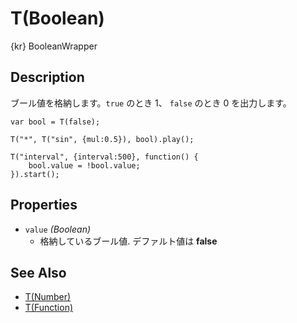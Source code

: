 T(Boolean)
===========
{kr} BooleanWrapper

## Description ##
ブール値を格納します。`true` のとき 1、 `false` のとき 0 を出力します。

```timbre
var bool = T(false);

T("*", T("sin", {mul:0.5}), bool).play();

T("interval", {interval:500}, function() {
    bool.value = !bool.value;
}).start();
```

## Properties ##
- `value` _(Boolean)_
  - 格納しているブール値. デファルト値は **false**

## See Also ##
- [T(Number)](./Number.html)
- [T(Function)](./Function.html)
